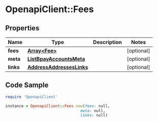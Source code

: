 # OpenapiClient::Fees

## Properties

Name | Type | Description | Notes
------------ | ------------- | ------------- | -------------
**fees** | [**Array&lt;Fee&gt;**](Fee.md) |  | [optional] 
**meta** | [**ListBpayAccountsMeta**](ListBpayAccountsMeta.md) |  | [optional] 
**links** | [**AddressAddressesLinks**](AddressAddressesLinks.md) |  | [optional] 

## Code Sample

```ruby
require 'OpenapiClient'

instance = OpenapiClient::Fees.new(fees: null,
                                 meta: null,
                                 links: null)
```


